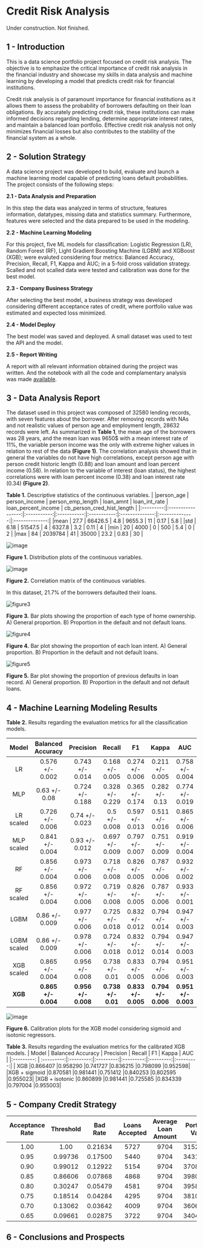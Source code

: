# **Credit Risk Analysis**
Under construction. Not finished.
## **1 - Introduction**
This is a data science portfolio project focused on credit risk analysis. The objective is to emphasize the critical importance of credit risk analysis in the financial industry and showcase my skills in data analysis and machine learning by developing a model that predicts credit risk for financial institutions.

Credit risk analysis is of paramount importance for financial institutions as it allows them to assess the probability of borrowers defaulting on their loan obligations. By accurately predicting credit risk, these institutions can make informed decisions regarding lending, determine appropriate interest rates, and maintain a balanced loan portfolio. Effective credit risk analysis not only minimizes financial losses but also contributes to the stability of the financial system as a whole.

## **2 - Solution Strategy**
A data science project was developed to build, evaluate and launch a machine learning model capable of predicting loans default probabilities. The project consists of the following steps:

**2.1 - Data Analysis and Preparation**

In this step the data was analyzed in terms of structure, features information, datatypes, missing data and statistics summary. Furthermore, features were selected and the data prepared to be used in the modeling.

**2.2 - Machine Learning Modeling**

For this project, five ML models for classification: Logistic Regression (LR), Random Forest (RF), Light Gradient Boosting Machine (LGBM) and XGBoost (XGB); were evaluted considering four metrics: Balanced Accuracy, Precision, Recall, F1, Kappa and AUC; in a 5-fold cross validation strategy. Scalled and not scalled data were tested and calibration was done for the best model.
  
**2.3 - Company Business Strategy**

After selecting the best model, a business strategy was developed considering different acceptance rates of credit, where portfolio value was estimated and expected loss minimized.
  
**2.4 - Model Deploy**

The best model was saved and deployed. A small dataset was used to test the API and the model.
  
**2.5 - Report Writing**

A report with all relevant information obtained during the project was written. And the notebook with all the code and complamentary analysis was made [available](https://github.com/felipebita/credit_risk/blob/main/notebook/credit_risk_modeling.ipynb).
  
## **3 - Data Analysis Report**
The dataset used in this project was composed of 32580 lending records, with seven features about the borrower. After removing records with NAs and not realistic values of person age and employment length, 28632 records were left. As summarized in **Table 1**, the mean age of the borrowers was 28 years, and the mean loan was 9650$ with a mean interest rate of 11%, the variable person income was the only with extreme higher values in relation to rest of the data **(Figure 1)**. The correlation analysis showed that in general the variables do not have high correlations, except person age with person credit historic length (0.88) and loan amount and loan percent income (0.58). In relation to the variable of interest (loan status), the highest correlations were with loan percent income (0.38) and loan interest rate (0.34) **(Figure 2)**.

**Table 1.** Descriptive statistics of the continuous variables.
| |person_age	| person_income	| person_emp_length	| loan_amnt	| loan_int_rate	| loan_percent_income	| cb_person_cred_hist_length |
|:---------:|:-----------------:|:-----------:|:-----------:|:-----------:|:--------------:|:--------------:|:--------------:|
|mean |	27.7 |	66426.5 |	4.8 |	9655.3 |	11 |	0.17 |	5.8 |
|std |	6.18 |	51547.5 |	4 |	6327.8 |	3.2 |	0.11	| 4 |
|min |	20 |	4000 |	0 |	500 |	5.4 |	0	 | 2 | 
|max |	84 |	2039784 |	41 |	35000	| 23.2	| 0.83	| 30 |

![image](https://github.com/felipebita/credit_risk/assets/44379044/f7357621-eea1-40ac-b102-1499c513e758)

**Figure 1.** Distribution plots of the continuous variables.

![image](https://github.com/felipebita/credit_risk/assets/44379044/21515b7b-dc9d-4c58-8547-0ac064c7a629)

**Figure 2.** Correlation matrix of the continuous variables.

In this dataset, 21.7% of the borrowers defaulted their loans.

![figure3](https://github.com/felipebita/credit_risk/assets/44379044/787b6159-18e2-495f-a985-fa121874b456)

**Figure 3.**  Bar plots showing the proportion of each type of home ownership. A) General proportion. B) Proportion in the default and not default loans.

![figure4](https://github.com/felipebita/credit_risk/assets/44379044/e0d1efbf-446b-49aa-9b01-ff28778d9eb5)

**Figure 4.**  Bar plot showing the proportion of each loan intent. A) General proportion. B) Proportion in the default and not default loans.

![figure5](https://github.com/felipebita/credit_risk/assets/44379044/8c6e0cb5-c097-44e6-b77c-7f8fb0a654b8)

**Figure 5.**  Bar plot showing the proportion of previous defaults in loan record. A) General proportion. B) Proportion in the default and not default loans.

## **4 - Machine Learning Modeling Results**

**Table 2.** Results regarding the evaluation metrics for all the classification models.

| Model | Balanced Accuracy	| Precision	| Recall	| F1	| Kappa	| AUC |
|:---------:|:-----------------:|:-----------:|:-----------:|:-----------:|:--------------:|:--------------:|
|LR |	0.576 +/- 0.002 |	0.743 +/- 0.014 |	0.168 +/- 0.005 |	0.274 +/- 0.006	| 0.211 +/- 0.005 |	0.758 +/- 0.004 |
|MLP | 0.63 +/- 0.08 | 0.724 +/- 0.188	| 0.328 +/- 0.229	| 0.365 +/- 0.174	| 0.282 +/- 0.13	| 0.774 +/- 0.019 |
|LR scaled	| 0.726 +/- 0.006	| 0.74 +/- 0.023	| 0.5 +/- 0.008	| 0.597 +/- 0.013	| 0.511 +/- 0.016	| 0.865 +/- 0.006 |
|MLP scaled	| 0.841 +/- 0.004	| 0.93 +/- 0.012	| 0.697 +/- 0.009	| 0.797 +/- 0.007	| 0.751 +/- 0.009	| 0.919 +/- 0.004 |
|RF	| 0.856 +/- 0.004	| 0.973 +/- 0.006	| 0.718 +/- 0.008	| 0.826 +/- 0.005	| 0.787 +/- 0.006	| 0.932 +/- 0.002 |
|RF scaled |	0.856 +/- 0.004 |	0.972 +/- 0.006	| 0.719 +/- 0.008	| 0.826 +/- 0.005	| 0.787 +/- 0.006	| 0.933 +/- 0.001 |
|LGBM	| 0.86 +/- 0.009	| 0.977 +/- 0.006	| 0.725 +/- 0.018	| 0.832 +/- 0.012	| 0.794 +/- 0.014	| 0.947 +/- 0.003 |
|LGBM scaled	| 0.86 +/- 0.009	| 0.978 +/- 0.006	| 0.724 +/- 0.018	| 0.832 +/- 0.012 | 0.794 +/- 0.014	| 0.947 +/- 0.003 |
|XGB scaled |	0.865 +/- 0.004	| 0.956 +/- 0.008	| 0.738 +/- 0.01	| 0.833 +/- 0.005	| 0.794 +/- 0.006	| 0.951 +/- 0.003 |
|**XGB** |**0.865 +/- 0.004** | **0.956 +/- 0.008**	| **0.738 +/- 0.01**	| **0.833 +/- 0.005**	| **0.794 +/- 0.006**	| **0.951 +/- 0.003** |

![image](https://github.com/felipebita/credit_risk/assets/44379044/06aa523a-a760-4f75-bef3-cee0334c7968)

**Figure 6.**  Calibration plots for the XGB model considering sigmoid and isotonic regressors.

**Table 3.** Results regarding the evaluation metrics for the calibrated XGB models.
| Model | Balanced Accuracy	| Precision	| Recall	| F1	| Kappa | AUC |
|:---------:	| :---------:|:---------:|:---------:|:---------:|:---------:|:---------:|
| XGB	|0.866407	|0.958290	|0.741727	|0.836215	|0.798099	|0.952598|
|XGB + sigmoid	|0.870581	|0.981441	|0.751412	|0.840253	|0.802595	|0.955023|
|XGB + isotonic	|0.860899	|0.981441	|0.725585	|0.834339	|0.797004	|0.955003|

## **5 - Company Credit Strategy**
|Acceptance Rate	| Threshold	|Bad Rate	|Loans Accepted	|Average Loan Amount	|Portifolio Value |
|:---------: |:---------:	|:---------:	|:---------:	|:---------:	|:---------: |
|	1.00	|1.00 |	0.21634	| 5727 |	9704 |	31528296|
|	0.95	|0.99736 |	0.17500 |	5440	| 9704	| 34313344|
|	0.90	|0.99012 |  0.12922	| 5154	| 9704	| 37088688|
|	0.85	|0.86606 |	0.07868	| 4868	| 9704	| 39805808|
|	0.80	|0.30247 |	0.05479	| 4581	| 9704	| 39582616|
|	0.75	|0.18514 |	0.04284	| 4295	| 9704	| 38107608|
|	0.70	|0.13062 |	0.03642	| 4009	| 9704	| 36069768|
|	0.65	|0.09661 |	0.02875	| 3722	| 9704	| 34041632|

## **6 - Conclusions and Prospects**
